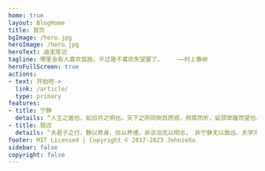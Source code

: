```yaml
---
home: true
layout: BlogHome
title: 首页
bgImage: /hero.jpg
heroImage: /hero.jpg
heroText: 迪诺笔记
tagline: 哪里会有人喜欢孤独，不过是不喜欢失望罢了。    ——村上春树
heroFullScreen: true
actions:
- text: 开始吧->
  link: /article/
  type: primary
features:
- title: 宁静
  details: “人主之居也，如日月之明也。天下之所同侧目而视，侧耳而听，延颈举踵而望也。是故非澹泊无以明志，非宁静无以致远，非宽大无以兼覆，非慈厚无以怀众，非平正无以制断。”
- title: 致远
  details: “夫君子之行，静以修身，俭以养德。非淡泊无以明志， 非宁静无以致远。夫学须静也，才须学也，非学无以广才，非 志无以成学，淫漫则不能励精，险躁则不能冶性，年与时驰， 意与日去，遂成枯落，多不接世，悲守穷庐，将复何及！”
footer: MIT Licensed | Copyright © 2017-2023 JohnieXu
sidebar: false
copyright: false
---
```

